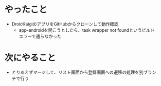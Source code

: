 # やったこと
* DroidKaigiのアプリをGitHubからクローンして動作確認
  * app-androidを開こうとしたら、task wrapper not foundというビルドエラーで通らなかった
# 次にやること
* とりあえずマージして、リスト画面から登録画面への遷移の処理を別ブランチで行う
